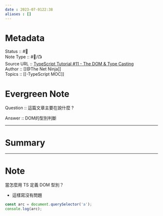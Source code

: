 ```yaml
---
date : 2023-07-0122:38
aliases : []
---
```

# Metadata
Status :: #🌱 <br>
Note Type :: #📨/📺 <br>
Source URL :: [TypeScript Tutorial #11 - The DOM & Type Casting](https://youtu.be/hcuKd-Q_tP8)<br>
Author :: [[@The Net Ninja]]<br>
Topics :: [[-TypeScript MOC]]  <br>

# Evergreen Note

Question :: 這篇文章主要在說什麼 ?

Answer :: DOM的型別判斷

---

# Summary 

---

# Note
當怎麼用 TS 定義 DOM 型別？
- 這樣寫沒有問題
```ts
const arc = document.querySelector('a');
console.log(arc);
```